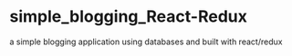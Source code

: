 # simple_blogging_React-Redux
a simple blogging application using databases and built with react/redux
